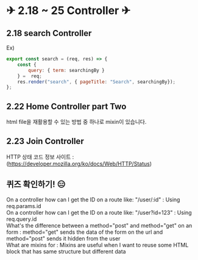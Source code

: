 # ✈ 2.18 ~ 25 Controller ✈

## 2.18 search Controller

Ex)
```javascript
export const search = (req, res) => {
    const {
        query: { term: searchingBy }
    } =  req;
    res.render("search", { pageTitle: "Search", searchingBy});
};
```

## 2.22 Home Controller part Two

html file을 재활용할 수 있는 방법 중 하나로 mixin이 있습니다.  

## 2.23 Join Controller

HTTP 상태 코드 정보 사이트 : (https://developer.mozilla.org/ko/docs/Web/HTTP/Status)  

## 퀴즈 확인하기! 😑

On a controller how can I get the ID on a route like: "/user/:id" : Using req.params.id  
On a controller how can I get the ID on a route like: "/user?id=123" : Using req.query.id  
What's the difference between a method="post" and method="get" on an form : method="get" sends the data of the form on the url and method="post" sends it hidden from the user  
What are mixins for : Mixins are useful when I want to reuse some HTML block that has same structure but different data  
